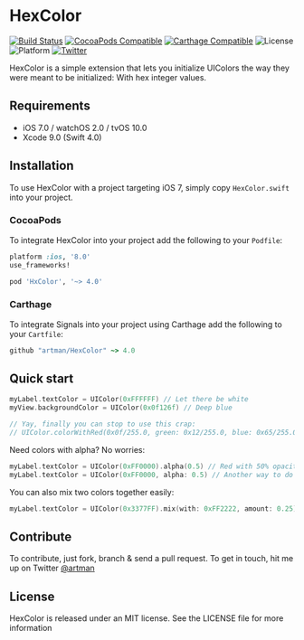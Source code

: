 # HexColor
[![Build Status](https://travis-ci.org/artman/HexColor.svg)](https://travis-ci.org/artman/HexColor)
[![CocoaPods Compatible](https://img.shields.io/cocoapods/v/HxColor.svg)](https://cocoapods.org/pods/HxColor)
[![Carthage Compatible](https://img.shields.io/badge/Carthage-compatible-4BC51D.svg?style=flat)](https://github.com/Carthage/Carthage)
![License](https://img.shields.io/cocoapods/l/HxColor.svg?style=flat&color=gray)
![Platform](https://img.shields.io/cocoapods/p/HxColor.svg?style=flat)
[![Twitter](https://img.shields.io/badge/twitter-@artman-blue.svg?style=flat)](http://twitter.com/artman)

HexColor is a simple extension that lets you initialize UIColors the way they were meant to be initialized: With hex integer values.

## Requirements

- iOS 7.0 / watchOS 2.0 / tvOS 10.0
- Xcode 9.0 (Swift 4.0)

## Installation

To use HexColor with a project targeting iOS 7, simply copy `HexColor.swift` into your project.

### CocoaPods

To integrate HexColor into your project add the following to your `Podfile`:

```ruby
platform :ios, '8.0'
use_frameworks!

pod 'HxColor', '~> 4.0'
```

### Carthage

To integrate Signals into your project using Carthage add the following to your `Cartfile`:

```ruby
github "artman/HexColor" ~> 4.0
```

## Quick start

```Swift
myLabel.textColor = UIColor(0xFFFFFF) // Let there be white
myView.backgroundColor = UIColor(0x0f126f) // Deep blue

// Yay, finally you can stop to use this crap:
// UIColor.colorWithRed(0x0f/255.0, green: 0x12/255.0, blue: 0x65/255.0, 1.0)
```

Need colors with alpha? No worries:

```Swift
myLabel.textColor = UIColor(0xFF0000).alpha(0.5) // Red with 50% opacity
myLabel.textColor = UIColor(0xFF0000, alpha: 0.5) // Another way to do this
```

You can also mix two colors together easily:

```Swift
myLabel.textColor = UIColor(0x3377FF).mix(with: 0xFF2222, amount: 0.25)
```

## Contribute

To contribute, just fork, branch & send a pull request. To get in touch, hit me up on Twitter [@artman](http://twitter.com/artman)

## License

HexColor is released under an MIT license. See the LICENSE file for more information

